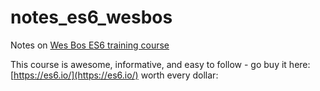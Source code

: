 # notes_es6_wesbos

Notes on [Wes Bos ES6 training course](https://es6.io/)

This course is awesome, informative, and easy to follow - go buy it here:[https://es6.io/](https://es6.io/) worth every dollar: 

